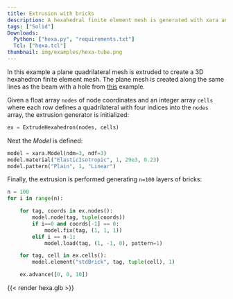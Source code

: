 ```yaml
---
title: Extrusion with bricks
description: A hexahedral finite element mesh is generated with xara and executed with OpenSees.
tags: ["Solid"]
Downloads:
  Python: ["hexa.py", "requirements.txt"]
  Tcl: ["hexa.tcl"]
thumbnail: img/examples/hexa-tube.png
---
```


In this example a plane quadrilateral mesh is extruded to create
a 3D hexahedron finite element mesh. The plane mesh is created
along the same lines as the beam with a hole from [this](../planeblock/)
example. 

Given a float array `nodes` of node coordinates and an integer array
`cells` where each row defines a quadrilateral with four indices into 
the `nodes` array, the extrusion generator is initialized:
```python
ex = ExtrudeHexahedron(nodes, cells)
```

Next the *Model* is defined:
```python
model = xara.Model(ndm=3, ndf=3)
model.material("ElasticIsotropic", 1, 29e3, 0.23)
model.pattern("Plain", 1, "Linear")
```

Finally, the extrusion is performed generating `n=100`
layers of bricks:

```python
n = 100
for i in range(n):

    for tag, coords in ex.nodes():
        model.node(tag, tuple(coords))
        if i==0 and coords[-1] == 0:
            model.fix(tag, (1, 1, 1))
        elif i == n-1:
            model.load(tag, (1, -1, 0), pattern=1)

    for tag, cell in ex.cells():
        model.element("stdBrick", tag, tuple(cell), 1)

    ex.advance([0, 0, 10])
```

{{< render hexa.glb >}}


